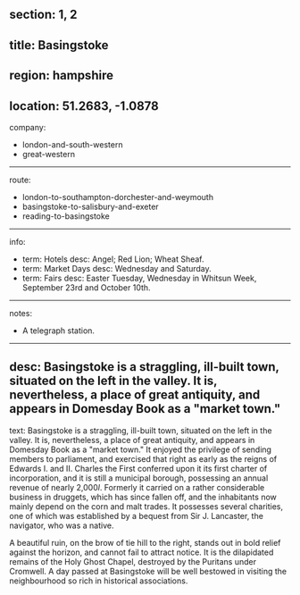 ﻿section: 1, 2
----
title: Basingstoke
----
region: hampshire
----
location: 51.2683, -1.0878
----
company:
- london-and-south-western
- great-western
----
route:
- london-to-southampton-dorchester-and-weymouth
- basingstoke-to-salisbury-and-exeter
- reading-to-basingstoke
----
info:
- term: Hotels
  desc: Angel; Red Lion; Wheat Sheaf.
- term: Market Days
  desc: Wednesday and Saturday.
- term: Fairs
  desc: Easter Tuesday, Wednesday in Whitsun Week, September 23rd and October 10th.
----
notes:
- A telegraph station.
----
desc: Basingstoke is a straggling, ill-built town, situated on the left in the valley. It is, nevertheless, a place of great antiquity, and appears in Domesday Book as a "market town."
----
text: <span class="smcp">Basingstoke</span> is a straggling, ill-built town, situated on the left in the valley. It is, nevertheless, a place of great antiquity, and appears in Domesday Book as a "market town." It enjoyed the privilege of sending members to parliament, and exercised that right as early as the reigns of Edwards I. and II. Charles the First conferred upon it its first charter of incorporation, and it is still a municipal borough, possessing an annual revenue of nearly 2,000*l*. Formerly it carried on a rather considerable business in druggets, which has since fallen off, and the inhabitants now mainly depend on the corn and malt trades. It possesses several charities, one of which was established by a bequest from Sir J. Lancaster, the navigator, who was a native.

A beautiful ruin, on the brow of tie hill to the right, stands out in bold relief against the horizon, and cannot fail to attract notice. It is the dilapidated remains of the Holy Ghost Chapel, destroyed by the Puritans under Cromwell. A day passed at Basingstoke will be well bestowed in visiting the neighbourhood so rich in historical associations.
